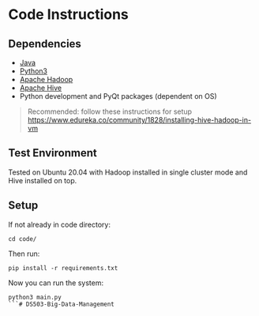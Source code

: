 # Code Instructions

## Dependencies
- [Java](https://www.java.com/en/)
- [Python3](https://www.python.org/downloads/)
- [Apache Hadoop](https://hadoop.apache.org/)
- [Apache Hive](https://hive.apache.org/)
- Python development and PyQt packages (dependent on OS) 

> Recommended: follow these instructions for setup
https://www.edureka.co/community/1828/installing-hive-hadoop-in-vm

## Test Environment
Tested on Ubuntu 20.04 with Hadoop installed in single cluster mode and Hive installed on top.

## Setup
If not already in code directory:
```
cd code/
```

Then run:
```
pip install -r requirements.txt
```

Now you can run the system:
```
python3 main.py
```# DS503-Big-Data-Management
